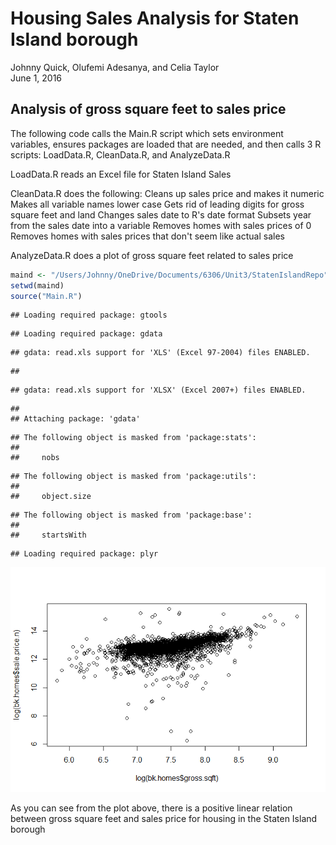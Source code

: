 # Housing Sales Analysis for Staten Island borough
Johnny Quick, Olufemi Adesanya, and Celia Taylor  
June 1, 2016  

## Analysis of gross square feet to sales price

The following code calls the Main.R script which sets environment variables,
ensures packages are loaded that are needed, and then calls 3 R scripts:
LoadData.R, CleanData.R, and AnalyzeData.R

LoadData.R reads an Excel file for Staten Island Sales

CleanData.R does the following:
  Cleans up sales price and makes it numeric
  Makes all variable names lower case
  Gets rid of leading digits for gross square feet and land
  Changes sales date to R's date format
  Subsets year from the sales date into a variable
  Removes homes with sales prices of 0
  Removes homes with sales prices that don't seem like actual sales
  
AnalyzeData.R does a plot of gross square feet related to sales price

```r
maind <- "/Users/Johnny/OneDrive/Documents/6306/Unit3/StatenIslandRepo"
setwd(maind)
source("Main.R")
```

```
## Loading required package: gtools
```

```
## Loading required package: gdata
```

```
## gdata: read.xls support for 'XLS' (Excel 97-2004) files ENABLED.
```

```
## 
```

```
## gdata: read.xls support for 'XLSX' (Excel 2007+) files ENABLED.
```

```
## 
## Attaching package: 'gdata'
```

```
## The following object is masked from 'package:stats':
## 
##     nobs
```

```
## The following object is masked from 'package:utils':
## 
##     object.size
```

```
## The following object is masked from 'package:base':
## 
##     startsWith
```

```
## Loading required package: plyr
```

![](HousingAnalysis_files/figure-html/mainchunk-1.png)<!-- -->

As you can see from the plot above, there is a positive linear relation between gross square feet and sales price for housing in the Staten Island borough
